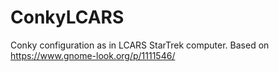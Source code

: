 # ConkyLCARS
Conky configuration as in LCARS StarTrek computer.
Based on https://www.gnome-look.org/p/1111546/
